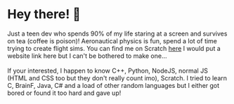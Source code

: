 # Hey there! 👋
Just a teen dev who spends 90% of my life staring at a screen and survives on tea (coffee is poison)! Aeronautical physics is fun, spend a lot of time trying to create flight sims. You can find me on Scratch [here](https://scratch.mit.edu/users/contourlines) I would put a website link here but I can't be bothered to make one...\
\
If your interested, I happen to know C++, Python, NodeJS, normal JS (HTML and CSS too but they don't really count imo), Scratch. I tried to learn C, BrainF, Java, C# and a load of other random languages but I either got bored or found it too hard and gave up!
